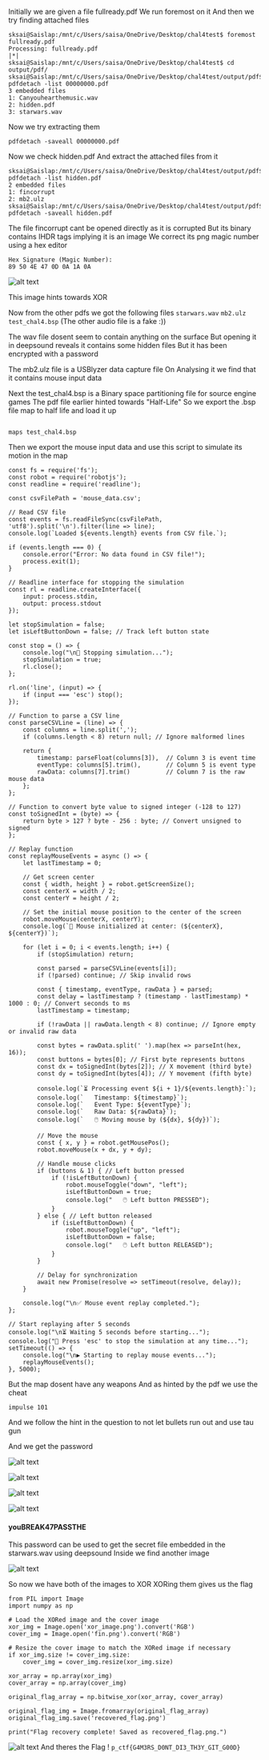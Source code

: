 
Initially we are given a file fullready.pdf
We run foremost on it 
And then we try finding attached files


```
sksai@Saislap:/mnt/c/Users/saisa/OneDrive/Desktop/chal4test$ foremost fullready.pdf
Processing: fullready.pdf
|*|
sksai@Saislap:/mnt/c/Users/saisa/OneDrive/Desktop/chal4test$ cd output/pdf/
sksai@Saislap:/mnt/c/Users/saisa/OneDrive/Desktop/chal4test/output/pdf$ pdfdetach -list 00000000.pdf
3 embedded files
1: Canyouhearthemusic.wav
2: hidden.pdf
3: starwars.wav
```

Now we try extracting them 

```
pdfdetach -saveall 00000000.pdf
```
Now we check hidden.pdf
And extract the attached files from it
```
sksai@Saislap:/mnt/c/Users/saisa/OneDrive/Desktop/chal4test/output/pdf$ pdfdetach -list hidden.pdf
2 embedded files
1: fincorrupt
2: mb2.ulz
sksai@Saislap:/mnt/c/Users/saisa/OneDrive/Desktop/chal4test/output/pdf$ pdfdetach -saveall hidden.pdf
```
The file fincorrupt cant be opened directly as it is corrupted
But its binary contains IHDR tags implying it is an image
We correct its png magic number using a hex editor
```
Hex Signature (Magic Number):
89 50 4E 47 0D 0A 1A 0A
```
![alt text](Pictures/fincorrupt.png)

This image hints towards XOR

Now from the other pdfs we got the following files
`
starwars.wav
`
`
mb2.ulz
`
`
test_chal4.bsp
`
(The other audio file is a fake :))


The wav file dosent seem to contain anything on the surface
But opening it in deepsound reveals it contains some hidden files
But it has been encrypted with a password

The mb2.ulz file is a USBlyzer data capture file
On Analysing it we find that it contains mouse input data

Next the test_chal4.bsp is a Binary space partitioning file for source engine games
The pdf file earlier hinted towards "Half-Life"
So we export the .bsp file map to half life and load it up

```Console

maps test_chal4.bsp
```

Then we export the mouse input data and use this script to simulate its motion in the map

```
const fs = require('fs');
const robot = require('robotjs');
const readline = require('readline');

const csvFilePath = 'mouse_data.csv';

// Read CSV file
const events = fs.readFileSync(csvFilePath, 'utf8').split('\n').filter(line => line);
console.log(`Loaded ${events.length} events from CSV file.`);

if (events.length === 0) {
    console.error("Error: No data found in CSV file!");
    process.exit(1);
}

// Readline interface for stopping the simulation
const rl = readline.createInterface({
    input: process.stdin,
    output: process.stdout
});

let stopSimulation = false;
let isLeftButtonDown = false; // Track left button state

const stop = () => {
    console.log("\n🛑 Stopping simulation...");
    stopSimulation = true;
    rl.close();
};

rl.on('line', (input) => {
    if (input === 'esc') stop();
});

// Function to parse a CSV line
const parseCSVLine = (line) => {
    const columns = line.split(',');
    if (columns.length < 8) return null; // Ignore malformed lines

    return {
        timestamp: parseFloat(columns[3]),  // Column 3 is event time
        eventType: columns[5].trim(),       // Column 5 is event type
        rawData: columns[7].trim()          // Column 7 is the raw mouse data
    };
};

// Function to convert byte value to signed integer (-128 to 127)
const toSignedInt = (byte) => {
    return byte > 127 ? byte - 256 : byte; // Convert unsigned to signed
};

// Replay function
const replayMouseEvents = async () => {
    let lastTimestamp = 0;

    // Get screen center
    const { width, height } = robot.getScreenSize();
    const centerX = width / 2;
    const centerY = height / 2;

    // Set the initial mouse position to the center of the screen
    robot.moveMouse(centerX, centerY);
    console.log(`🎯 Mouse initialized at center: (${centerX}, ${centerY})`);

    for (let i = 0; i < events.length; i++) {
        if (stopSimulation) return;

        const parsed = parseCSVLine(events[i]);
        if (!parsed) continue; // Skip invalid rows

        const { timestamp, eventType, rawData } = parsed;
        const delay = lastTimestamp ? (timestamp - lastTimestamp) * 1000 : 0; // Convert seconds to ms
        lastTimestamp = timestamp;

        if (!rawData || rawData.length < 8) continue; // Ignore empty or invalid raw data

        const bytes = rawData.split(' ').map(hex => parseInt(hex, 16));
        const buttons = bytes[0]; // First byte represents buttons
        const dx = toSignedInt(bytes[2]); // X movement (third byte)
        const dy = toSignedInt(bytes[4]); // Y movement (fifth byte)

        console.log(`⏳ Processing event ${i + 1}/${events.length}:`);
        console.log(`   Timestamp: ${timestamp}`);
        console.log(`   Event Type: ${eventType}`);
        console.log(`   Raw Data: ${rawData}`);
        console.log(`   🖱️ Moving mouse by (${dx}, ${dy})`);

        // Move the mouse
        const { x, y } = robot.getMousePos();
        robot.moveMouse(x + dx, y + dy);

        // Handle mouse clicks
        if (buttons & 1) { // Left button pressed
            if (!isLeftButtonDown) {
                robot.mouseToggle("down", "left");
                isLeftButtonDown = true;
                console.log("   🖱️ Left button PRESSED");
            }
        } else { // Left button released
            if (isLeftButtonDown) {
                robot.mouseToggle("up", "left");
                isLeftButtonDown = false;
                console.log("   🖱️ Left button RELEASED");
            }
        }

        // Delay for synchronization
        await new Promise(resolve => setTimeout(resolve, delay));
    }

    console.log("\n✅ Mouse event replay completed.");
};

// Start replaying after 5 seconds
console.log("\n⏳ Waiting 5 seconds before starting...");
console.log("🔴 Press 'esc' to stop the simulation at any time...");
setTimeout(() => {
    console.log("\n▶️ Starting to replay mouse events...");
    replayMouseEvents();
}, 5000);

```

But the map dosent have any weapons
And as hinted by the pdf we use the cheat 

```
impulse 101
```

And we follow the hint in the question to not let bullets run out and use tau gun

And we get the password 

![alt text](Pictures/image.png)

![alt text](Pictures/image-3.png)

![alt text](Pictures/image-2.png)

![alt text](Pictures/image-1.png)


#### youBREAK47PASSTHE

This password can be used to get the secret file embedded in the starwars.wav using deepsound
Inside we find another image

![alt text](Pictures/xor2.png)

So now we have both of the images to XOR
XORing them gives us the flag

```
from PIL import Image
import numpy as np

# Load the XORed image and the cover image
xor_img = Image.open('xor_image.png').convert('RGB')
cover_img = Image.open('fin.png').convert('RGB')

# Resize the cover image to match the XORed image if necessary
if xor_img.size != cover_img.size:
    cover_img = cover_img.resize(xor_img.size)

xor_array = np.array(xor_img)
cover_array = np.array(cover_img)

original_flag_array = np.bitwise_xor(xor_array, cover_array)

original_flag_img = Image.fromarray(original_flag_array)
original_flag_img.save('recovered_flag.png')

print("Flag recovery complete! Saved as recovered_flag.png.")
```

![alt text](Pictures/recovered_flag.png)
And theres the Flag !
`
 p_ctf{G4M3RS_D0NT_DI3_TH3Y_GIT_G00D}
 `
